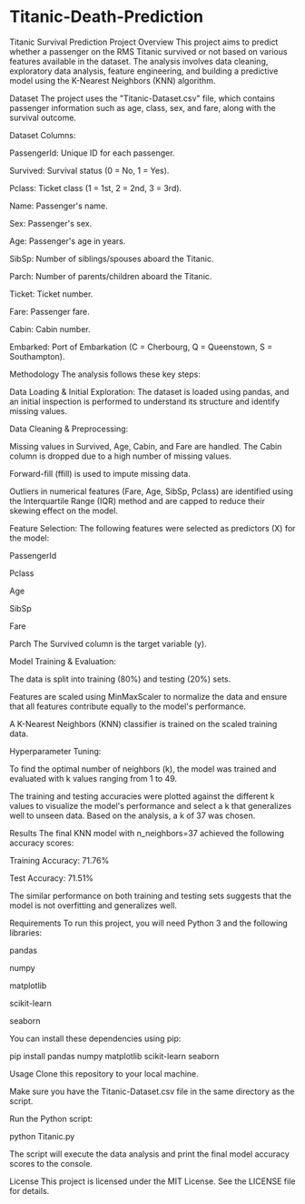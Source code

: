 # Titanic-Death-Prediction

Titanic Survival Prediction
Project Overview
This project aims to predict whether a passenger on the RMS Titanic survived or not based on various features available in the dataset. The analysis involves data cleaning, exploratory data analysis, feature engineering, and building a predictive model using the K-Nearest Neighbors (KNN) algorithm.

Dataset
The project uses the "Titanic-Dataset.csv" file, which contains passenger information such as age, class, sex, and fare, along with the survival outcome.

Dataset Columns:

PassengerId: Unique ID for each passenger.

Survived: Survival status (0 = No, 1 = Yes).

Pclass: Ticket class (1 = 1st, 2 = 2nd, 3 = 3rd).

Name: Passenger's name.

Sex: Passenger's sex.

Age: Passenger's age in years.

SibSp: Number of siblings/spouses aboard the Titanic.

Parch: Number of parents/children aboard the Titanic.

Ticket: Ticket number.

Fare: Passenger fare.

Cabin: Cabin number.

Embarked: Port of Embarkation (C = Cherbourg, Q = Queenstown, S = Southampton).

Methodology
The analysis follows these key steps:

Data Loading & Initial Exploration: The dataset is loaded using pandas, and an initial inspection is performed to understand its structure and identify missing values.

Data Cleaning & Preprocessing:

Missing values in Survived, Age, Cabin, and Fare are handled. The Cabin column is dropped due to a high number of missing values.

Forward-fill (ffill) is used to impute missing data.

Outliers in numerical features (Fare, Age, SibSp, Pclass) are identified using the Interquartile Range (IQR) method and are capped to reduce their skewing effect on the model.

Feature Selection: The following features were selected as predictors (X) for the model:

PassengerId

Pclass

Age

SibSp

Fare

Parch
The Survived column is the target variable (y).

Model Training & Evaluation:

The data is split into training (80%) and testing (20%) sets.

Features are scaled using MinMaxScaler to normalize the data and ensure that all features contribute equally to the model's performance.

A K-Nearest Neighbors (KNN) classifier is trained on the scaled training data.

Hyperparameter Tuning:

To find the optimal number of neighbors (k), the model was trained and evaluated with k values ranging from 1 to 49.

The training and testing accuracies were plotted against the different k values to visualize the model's performance and select a k that generalizes well to unseen data. Based on the analysis, a k of 37 was chosen.

Results
The final KNN model with n_neighbors=37 achieved the following accuracy scores:

Training Accuracy: 71.76%

Test Accuracy: 71.51%

The similar performance on both training and testing sets suggests that the model is not overfitting and generalizes well.

Requirements
To run this project, you will need Python 3 and the following libraries:

pandas

numpy

matplotlib

scikit-learn

seaborn

You can install these dependencies using pip:

pip install pandas numpy matplotlib scikit-learn seaborn

Usage
Clone this repository to your local machine.

Make sure you have the Titanic-Dataset.csv file in the same directory as the script.

Run the Python script:

python Titanic.py

The script will execute the data analysis and print the final model accuracy scores to the console.

License
This project is licensed under the MIT License. See the LICENSE file for details.

